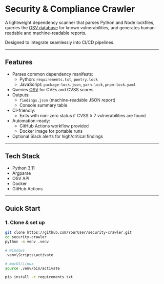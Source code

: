 # Security & Compliance Crawler

A lightweight dependency scanner that parses Python and Node lockfiles, queries the [OSV database](https://osv.dev/) for known vulnerabilities, and generates human-readable and machine-readable reports.  

Designed to integrate seamlessly into CI/CD pipelines.

---

## Features
- Parses common dependency manifests:
  - Python: `requirements.txt`, `poetry.lock`
  - JavaScript: `package-lock.json`, `yarn.lock`, `pnpm-lock.yaml`
- Queries [OSV](https://osv.dev) for CVEs and CVSS scores
- Outputs:
  - `findings.json` (machine-readable JSON report)
  - Console summary table
- CI-friendly:
  - Exits with non-zero status if CVSS ≥ 7 vulnerabilities are found
- Automation-ready:
  - GitHub Actions workflow provided
  - Docker image for portable runs
- Optional Slack alerts for high/critical findings

---

## Tech Stack
- Python 3.11
- Argparse
- OSV API
- Docker
- GitHub Actions

---

## Quick Start

### 1. Clone & set up
```bash
git clone https://github.com/YourUser/security-crawler.git
cd security-crawler
python -m venv .venv

# Windows
.venv\Scripts\activate

# macOS/Linux
source .venv/bin/activate

pip install -r requirements.txt

